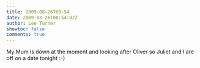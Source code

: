 ```yaml
---
title: 2009-08-26T08-54
date: 2009-08-26T08:54:02Z
author: Lee Turner
showtoc: false
comments: true
---
```


My Mum is down at the moment and looking after Oliver so Juliet and I are off on a date tonight :-)

